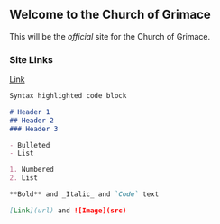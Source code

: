 ## Welcome to the Church of Grimace
This will be the _official_ site for the Church of Grimace.

### Site Links
[Link](wallpapers.md)

```markdown
Syntax highlighted code block

# Header 1
## Header 2
### Header 3

- Bulleted
- List

1. Numbered
2. List

**Bold** and _Italic_ and `Code` text

[Link](url) and ![Image](src)
```
